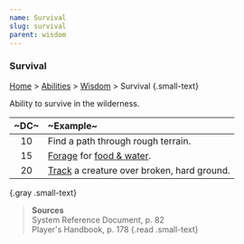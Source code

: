```yaml
---
name: Survival
slug: survival
parent: wisdom
---
```

### Survival
[Home](dm-operations-center) > [Abilities](abilities-menu) > [Wisdom](wisdom) > Survival {.small-text}

Ability to survive in the wilderness.

| ~DC~ | ~Example~                                              |
| :--: | :----------------------------------------------------- |
|  10  | Find a path through rough terrain.                     |
|  15  | [Forage](foraging) for [food & water](food-and-water). |
|  20  | [Track](track) a creature over broken, hard ground.    |
{.gray .small-text}

> **Sources** <br/>
> System Reference Document, p. 82<br/>
> Player's Handbook, p. 178
{.read .small-text}


